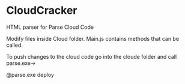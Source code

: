 # CloudCracker
HTML parser for Parse Cloud Code

Modify files inside Cloud folder.
Main.js contains methods that can be called.

To push changes to the cloud code go into the cloude folder and call
parse.exe-> 
 
 @parse.exe deploy
 
